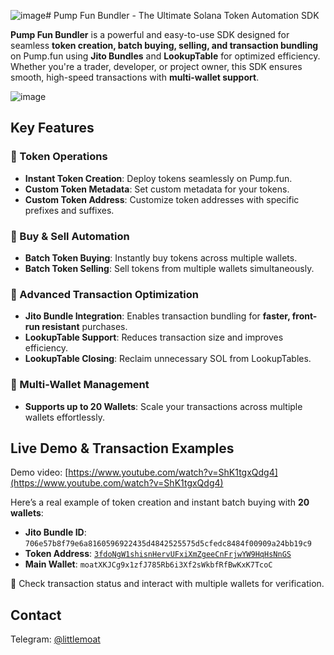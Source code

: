 ![image](https://github.com/user-attachments/assets/0168991e-7f83-42e7-9d3e-89deb998a892)# Pump Fun Bundler - The Ultimate Solana Token Automation SDK

**Pump Fun Bundler** is a powerful and easy-to-use SDK designed for seamless **token creation, batch buying, selling, and transaction bundling** on Pump.fun using **Jito Bundles** and **LookupTable** for optimized efficiency. Whether you're a trader, developer, or project owner, this SDK ensures smooth, high-speed transactions with **multi-wallet support**.

![image](https://github.com/user-attachments/assets/8b9e73fa-5016-49ea-abde-0ac2ba58ff0e)


## Key Features

### 🔹 Token Operations
- **Instant Token Creation**: Deploy tokens seamlessly on Pump.fun.
- **Custom Token Metadata**: Set custom metadata for your tokens.
- **Custom Token Address**: Customize token addresses with specific prefixes and suffixes.

### 🔹 Buy & Sell Automation
- **Batch Token Buying**: Instantly buy tokens across multiple wallets.
- **Batch Token Selling**: Sell tokens from multiple wallets simultaneously.

### 🔹 Advanced Transaction Optimization
- **Jito Bundle Integration**: Enables transaction bundling for **faster, front-run resistant** purchases.
- **LookupTable Support**: Reduces transaction size and improves efficiency.
- **LookupTable Closing**: Reclaim unnecessary SOL from LookupTables.

### 🔹 Multi-Wallet Management
- **Supports up to 20 Wallets**: Scale your transactions across multiple wallets effortlessly.

## Live Demo & Transaction Examples
Demo video: [https://www.youtube.com/watch?v=ShK1tgxQdg4](https://www.youtube.com/watch?v=ShK1tgxQdg4)

Here’s a real example of token creation and instant batch buying with **20 wallets**:

- **Jito Bundle ID**: `706e57b8f79e6a8160596922435d4842525575d5cfedc8484f00909a24bb19c9`
- **Token Address**: [`3fdoNgW1shisnHervUFxiXmZgeeCnFrjwYW9HqHsNnGS`](https://solscan.io/token/3fdoNgW1shisnHervUFxiXmZgeeCnFrjwYW9HqHsNnGS)
- **Main Wallet**: `moatXKJCg9x1zfJ785Rb6i3Xf2sWkbfRfBwKxK7TcoC`

🔎 Check transaction status and interact with multiple wallets for verification.

## Contact
Telegram: [@littlemoat](https://t.me/littlemoat)
